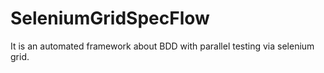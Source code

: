 # SeleniumGridSpecFlow
It is an automated framework about BDD with parallel testing via selenium grid.
